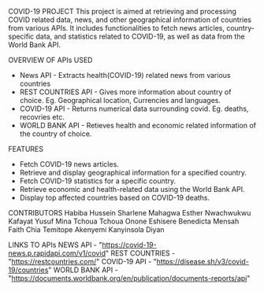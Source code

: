 COVID-19 PROJECT 
This project is aimed at retrieving and processing COVID related data, news, and other geographical information of countries from various APIs. It includes functionalities to fetch news articles, country-specific data, and statistics related to COVID-19, as well as data from the World Bank API.

OVERVIEW OF APIs USED
* News API - Extracts health(COVID-19) related news from various countries
* REST COUNTRIES API - Gives more information about country of choice. Eg. Geographical location, Currencies and languages.
* COVID-19 API - Returns numerical data surrounding covid. Eg. deaths, recovries etc.
* WORLD BANK API - Retieves health and economic related information of the country of choice.

FEATURES 
* Fetch COVID-19 news articles.
* Retrieve and display geographical information for a specified country.
* Fetch COVID-19 statistics for a specific country.
* Retrieve economic and health-related data using the World Bank API.
* Display top affected countries based on COVID-19 deaths.

CONTRIBUTORS
Habiba Hussein
Sharlene Mahagwa
Esther Nwachwukwu
Kafayat Yusuf
Mina Tchoua Tchoua 
Onone Eshisere
Benedicta Mensah
Faith Chia 
Temitope Akenyemi
Kanyinsola Diyan


LINKS TO APIs
NEWS API - "https://covid-19-news.p.rapidapi.com/v1/covid"
REST COUNTRIES - "https://restcountries.com/"
COVID-19 API - "https://disease.sh/v3/covid-19/countries"
WORLD BANK API - "https://documents.worldbank.org/en/publication/documents-reports/api"
